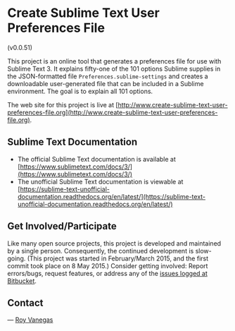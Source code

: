 # Create Sublime Text User Preferences File

(v0.0.51)

This project is an online tool that generates a preferences file for use with Sublime Text 3. It explains fifty-one of the 101 options Sublime supplies in the JSON-formatted file `Preferences.sublime-settings` and creates a downloadable user-generated file that can be included in a Sublime environment. The goal is to explain all 101 options.

The web site for this project is live at [http://www.create-sublime-text-user-preferences-file.org](http://www.create-sublime-text-user-preferences-file.org).

## Sublime Text Documentation

* The official Sublime Text documentation is available at [https://www.sublimetext.com/docs/3/](https://www.sublimetext.com/docs/3/)
* The unofficial Sublime Text documentation is viewable at [https://sublime-text-unofficial-documentation.readthedocs.org/en/latest/](https://sublime-text-unofficial-documentation.readthedocs.org/en/latest/)

## Get Involved/Participate

Like many open source projects, this project is developed and maintained by a single person. Consequently, the continued development is slow-going. (This project was started in February/March 2015, and the first commit took place on 8 May 2015.) Consider getting involved: Report errors/bugs, request features, or address any of the [issues logged at Bitbucket](https://bitbucket.org/code-warrior/create-sublime-text-user-preferences-file/issues?status=new&status=open).

## Contact
— [Roy Vanegas](mailto:roy@thecodeeducators.com)
